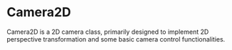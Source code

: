 # Camera2D
Camera2D is a 2D camera class, primarily designed to implement 2D perspective transformation and some basic camera control functionalities.
